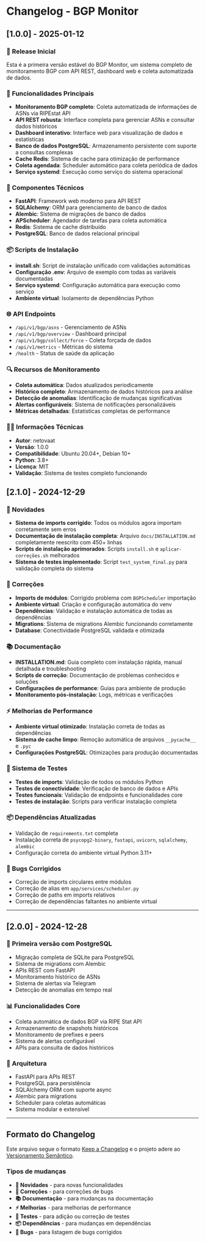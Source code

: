 # Changelog - BGP Monitor

## [1.0.0] - 2025-01-12

### 🚀 Release Inicial
Esta é a primeira versão estável do BGP Monitor, um sistema completo de monitoramento BGP com API REST, dashboard web e coleta automatizada de dados.

### 🎯 Funcionalidades Principais
- **Monitoramento BGP completo**: Coleta automatizada de informações de ASNs via RIPEstat API
- **API REST robusta**: Interface completa para gerenciar ASNs e consultar dados históricos
- **Dashboard interativo**: Interface web para visualização de dados e estatísticas
- **Banco de dados PostgreSQL**: Armazenamento persistente com suporte a consultas complexas
- **Cache Redis**: Sistema de cache para otimização de performance
- **Coleta agendada**: Scheduler automático para coleta periódica de dados
- **Serviço systemd**: Execução como serviço do sistema operacional

### 🔧 Componentes Técnicos
- **FastAPI**: Framework web moderno para API REST
- **SQLAlchemy**: ORM para gerenciamento de banco de dados
- **Alembic**: Sistema de migrações de banco de dados
- **APScheduler**: Agendador de tarefas para coleta automática
- **Redis**: Sistema de cache distribuído
- **PostgreSQL**: Banco de dados relacional principal

### 📦 Scripts de Instalação
- **install.sh**: Script de instalação unificado com validações automáticas
- **Configuração .env**: Arquivo de exemplo com todas as variáveis documentadas
- **Serviço systemd**: Configuração automática para execução como serviço
- **Ambiente virtual**: Isolamento de dependências Python

### 🌐 API Endpoints
- `/api/v1/bgp/asns` - Gerenciamento de ASNs
- `/api/v1/bgp/overview` - Dashboard principal
- `/api/v1/bgp/collect/force` - Coleta forçada de dados
- `/api/v1/metrics` - Métricas do sistema
- `/health` - Status de saúde da aplicação

### 🔍 Recursos de Monitoramento
- **Coleta automática**: Dados atualizados periodicamente
- **Histórico completo**: Armazenamento de dados históricos para análise
- **Detecção de anomalias**: Identificação de mudanças significativas
- **Alertas configuráveis**: Sistema de notificações personalizáveis
- **Métricas detalhadas**: Estatísticas completas de performance

### 👨‍💻 Informações Técnicas
- **Autor**: netovaat
- **Versão**: 1.0.0
- **Compatibilidade**: Ubuntu 20.04+, Debian 10+
- **Python**: 3.8+
- **Licença**: MIT
- **Validação**: Sistema de testes completo funcionando

## [2.1.0] - 2024-12-29

### 🚀 Novidades
- **Sistema de imports corrigido**: Todos os módulos agora importam corretamente sem erros
- **Documentação de instalação completa**: Arquivo `docs/INSTALLATION.md` completamente reescrito com 450+ linhas
- **Scripts de instalação aprimorados**: Scripts `install.sh` e `aplicar-correções.sh` melhorados
- **Sistema de testes implementado**: Script `test_system_final.py` para validação completa do sistema

### 🔧 Correções
- **Imports de módulos**: Corrigido problema com `BGPScheduler` importação
- **Ambiente virtual**: Criação e configuração automática do venv
- **Dependências**: Validação e instalação automática de todas as dependências
- **Migrations**: Sistema de migrations Alembic funcionando corretamente
- **Database**: Conectividade PostgreSQL validada e otimizada

### 📚 Documentação
- **INSTALLATION.md**: Guia completo com instalação rápida, manual detalhada e troubleshooting
- **Scripts de correção**: Documentação de problemas conhecidos e soluções
- **Configurações de performance**: Guias para ambiente de produção
- **Monitoramento pós-instalação**: Logs, métricas e verificações

### ⚡ Melhorias de Performance
- **Ambiente virtual otimizado**: Instalação correta de todas as dependências
- **Sistema de cache limpo**: Remoção automática de arquivos `__pycache__` e `.pyc`
- **Configurações PostgreSQL**: Otimizações para produção documentadas

### 🧪 Sistema de Testes
- **Testes de imports**: Validação de todos os módulos Python
- **Testes de conectividade**: Verificação de banco de dados e APIs
- **Testes funcionais**: Validação de endpoints e funcionalidades core
- **Testes de instalação**: Scripts para verificar instalação completa

### 📦 Dependências Atualizadas
- Validação de `requirements.txt` completa
- Instalação correta de `psycopg2-binary`, `fastapi`, `uvicorn`, `sqlalchemy`, `alembic`
- Configuração correta do ambiente virtual Python 3.11+

### 🐛 Bugs Corrigidos
- Correção de imports circulares entre módulos
- Correção de alias em `app/services/scheduler.py`
- Correção de paths em imports relativos
- Correção de dependências faltantes no ambiente virtual

---

## [2.0.0] - 2024-12-28

### 🚀 Primeira versão com PostgreSQL
- Migração completa de SQLite para PostgreSQL
- Sistema de migrations com Alembic
- APIs REST com FastAPI
- Monitoramento histórico de ASNs
- Sistema de alertas via Telegram
- Detecção de anomalias em tempo real

### 📊 Funcionalidades Core
- Coleta automática de dados BGP via RIPE Stat API
- Armazenamento de snapshots históricos
- Monitoramento de prefixes e peers
- Sistema de alertas configurável
- APIs para consulta de dados históricos

### 🔧 Arquitetura
- FastAPI para APIs REST
- PostgreSQL para persistência
- SQLAlchemy ORM com suporte async
- Alembic para migrations
- Scheduler para coletas automáticas
- Sistema modular e extensível

---

## Formato do Changelog

Este arquivo segue o formato [Keep a Changelog](https://keepachangelog.com/pt-BR/1.0.0/)
e o projeto adere ao [Versionamento Semântico](https://semver.org/lang/pt-BR/).

### Tipos de mudanças
- **🚀 Novidades** - para novas funcionalidades
- **🔧 Correções** - para correções de bugs
- **📚 Documentação** - para mudanças na documentação
- **⚡ Melhorias** - para melhorias de performance
- **🧪 Testes** - para adição ou correção de testes
- **📦 Dependências** - para mudanças em dependências
- **🐛 Bugs** - para listagem de bugs corrigidos

